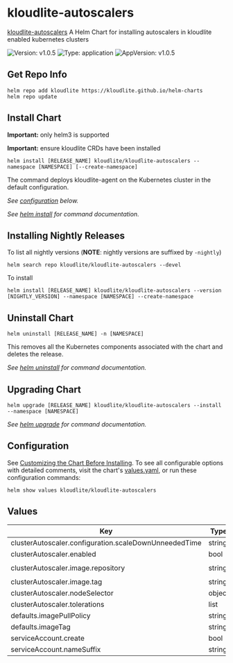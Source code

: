 # kloudlite-autoscalers

[kloudlite-autoscalers](https://github.com/kloudlite.io/helm-charts/charts/kloudlite-autoscalers) A Helm Chart for installing autoscalers in kloudlite enabled kubernetes clusters

![Version: v1.0.5](https://img.shields.io/badge/Version-v1.0.5-informational?style=flat-square) ![Type: application](https://img.shields.io/badge/Type-application-informational?style=flat-square) ![AppVersion: v1.0.5](https://img.shields.io/badge/AppVersion-v1.0.5-informational?style=flat-square)

## Get Repo Info

```console
helm repo add kloudlite https://kloudlite.github.io/helm-charts
helm repo update
```

## Install Chart

**Important:** only helm3 is supported

**Important:** ensure kloudlite CRDs have been installed

```console
helm install [RELEASE_NAME] kloudlite/kloudlite-autoscalers --namespace [NAMESPACE] [--create-namespace]
```

The command deploys kloudlite-agent on the Kubernetes cluster in the default configuration.

_See [configuration](#configuration) below._

_See [helm install](https://helm.sh/docs/helm/helm_install/) for command documentation._

## Installing Nightly Releases

To list all nightly versions (**NOTE**: nightly versions are suffixed by `-nightly`)

```console
helm search repo kloudlite/kloudlite-autoscalers --devel
```

To install
```console
helm install [RELEASE_NAME] kloudlite/kloudlite-autoscalers --version [NIGHTLY_VERSION] --namespace [NAMESPACE] --create-namespace
```

## Uninstall Chart

```console
helm uninstall [RELEASE_NAME] -n [NAMESPACE]
```

This removes all the Kubernetes components associated with the chart and deletes the release.

_See [helm uninstall](https://helm.sh/docs/helm/helm_uninstall/) for command documentation._

## Upgrading Chart

```console
helm upgrade [RELEASE_NAME] kloudlite/kloudlite-autoscalers --install --namespace [NAMESPACE]
```

_See [helm upgrade](https://helm.sh/docs/helm/helm_upgrade/) for command documentation._

## Configuration

See [Customizing the Chart Before Installing](https://helm.sh/docs/intro/using_helm/#customizing-the-chart-before-installing). To see all configurable options with detailed comments, visit the chart's [values.yaml](./values.yaml), or run these configuration commands:

```console
helm show values kloudlite/kloudlite-autoscalers
```

## Values

| Key | Type | Default | Description |
|-----|------|---------|-------------|
| clusterAutoscaler.configuration.scaleDownUnneededTime | string | `"1m"` |  |
| clusterAutoscaler.enabled | bool | `true` |  |
| clusterAutoscaler.image.repository | string | `"ghcr.io/kloudlite/cluster-autoscaler-amd64"` |  |
| clusterAutoscaler.image.tag | string | `"kloudlite-v1.0.5-nightly"` |  |
| clusterAutoscaler.nodeSelector | object | `{}` |  |
| clusterAutoscaler.tolerations | list | `[]` |  |
| defaults.imagePullPolicy | string | `"Always"` |  |
| defaults.imageTag | string | `"v1.0.5-nightly"` |  |
| serviceAccount.create | bool | `true` |  |
| serviceAccount.nameSuffix | string | `"sa"` |  |
